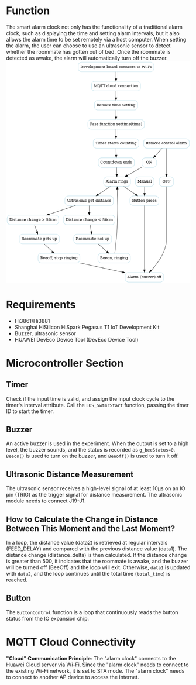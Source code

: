 # Function

The smart alarm clock not only has the functionality of a traditional alarm clock, such as displaying the time and setting alarm intervals, but it also allows the alarm time to be set remotely via a host computer. When setting the alarm, the user can choose to use an ultrasonic sensor to detect whether the roommate has gotten out of bed. Once the roommate is detected as awake, the alarm will automatically turn off the buzzer.
![Alarm Flowchart](alarm_flowchart_en.png)

# Requirements
- Hi3861/Hi3881
- Shanghai HiSilicon HiSpark Pegasus T1 loT Development Kit
- Buzzer, ultrasonic sensor
- HUAWEI DevEco Device Tool (DevEco Device Tool)

# Microcontroller Section

## Timer
Check if the input time is valid, and assign the input clock cycle to the timer's interval attribute.
Call the `LOS_SwtmrStart` function, passing the timer ID to start the timer.

## Buzzer
An active buzzer is used in the experiment. When the output is set to a high level, the buzzer sounds, and the status is recorded as `g_beeStatus=0`. `Beeon()` is used to turn on the buzzer, and `Beeoff()` is used to turn it off.

## Ultrasonic Distance Measurement
The ultrasonic sensor receives a high-level signal of at least 10μs on an IO pin (TRIG) as the trigger signal for distance measurement. 
The ultrasonic module needs to connect J19-J1.

## How to Calculate the Change in Distance Between This Moment and the Last Moment?
In a loop, the distance value (data2) is retrieved at regular intervals (FEED_DELAY) and compared with the previous distance value (data1). The distance change (distance_delta) is then calculated. If the distance change is greater than 500, it indicates that the roommate is awake, and the buzzer will be turned off (BeeOff) and the loop will exit. Otherwise, `data1` is updated with `data2`, and the loop continues until the total time (`total_time`) is reached.

## Button
The `ButtonControl` function is a loop that continuously reads the button status from the IO expansion chip.

# MQTT Cloud Connectivity
**"Cloud" Communication Principle**: The "alarm clock" connects to the Huawei Cloud server via Wi-Fi. Since the "alarm clock" needs to connect to the existing Wi-Fi network, it is set to STA mode. 
The "alarm clock" needs to connect to another AP device to access the internet.
